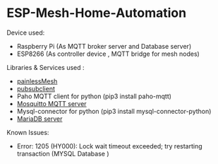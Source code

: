 # ESP-Mesh-Home-Automation
Device used: 
  - Raspberry Pi (As MQTT broker server and Database server)
  - ESP8266 (As controller device , MQTT bridge for mesh nodes)
  
Libraries & Services used :
  - [painlessMesh](https://github.com/gmag11/painlessMesh)
  - [pubsubclient](https://github.com/knolleary/pubsubclient)
  - Paho MQTT client for python (pip3 install paho-mqtt)
  - [Mosquitto MQTT server](https://randomnerdtutorials.com/how-to-install-mosquitto-broker-on-raspberry-pi/)
  - Mysql-connector for python (pip3 install mysql-connector-python)
  - [MariaDB server](https://medium.com/better-programming/how-to-install-mysql-on-a-raspberry-pi-ad3f69b4a094)

Known Issues:
  - Error: 1205 (HY000): Lock wait timeout exceeded; try restarting transaction (MYSQL Database )
